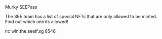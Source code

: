 Murky SEEPass

The SEE team has a list of special NFTs that are only allowed to be minted. Find out which one its allowed!

nc win.the.seetf.sg 8546